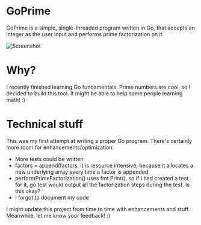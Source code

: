 # GoPrime

GoPrime is a simple, single-threaded program written in Go, that accepts an integer as the user input and performs prime factorization on it.

![Screenshot](https://i.imgur.com/H3bC4VW.png)

# Why?

I recently finished learning Go fundamentals. Prime numbers are cool, so I decided to build this tool. It might be able to help some people learning math! :)

# Technical stuff
This was my first attempt at writing a proper Go program. There's certainly more room for enhancements/optimization:
 - More tests could be written
 - factors = append(factors, i) is resource intensive, because it allocates a new underlying array every time a factor is appended
 - performPrimeFactorization() uses fmt.Print(), so if I had created a test for it, go test would output all the factorization steps during the test. Is this okay?
 - I forgot to document my code

I might update this project from time to time with enhancements and stuff. Meanwhile, let me know your feedback! :)
